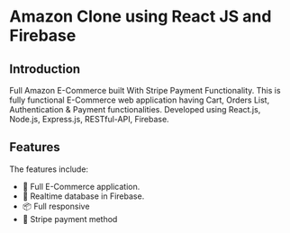 # Amazon Clone using React JS and Firebase


## Introduction
Full Amazon E-Commerce built With Stripe Payment Functionality.  This is fully functional E-Commerce web application having Cart, Orders List, Authentication & Payment functionalities.
Developed using React.js, Node.js, Express.js, RESTful-API, Firebase.

## Features

The features include:

* 📝 Full E-Commerce application.
* 📡 Realtime database in Firebase.
* 📦 Full responsive
* 💬 Stripe payment method

